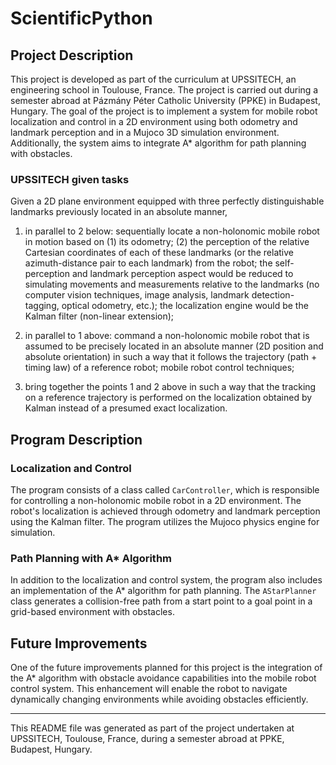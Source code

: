 # ScientificPython

## Project Description

This project is developed as part of the curriculum at UPSSITECH, an engineering school in Toulouse, France. The project is carried out during a semester abroad at Pázmány Péter Catholic University (PPKE) in Budapest, Hungary. The goal of the project is to implement a system for mobile robot localization and control in a 2D environment using both odometry and landmark perception and in a Mujoco 3D simulation environment. Additionally, the system aims to integrate A* algorithm for path planning with obstacles.

### UPSSITECH given tasks
Given a 2D plane environment equipped with three perfectly distinguishable landmarks previously located in an absolute manner,

1. in parallel to 2 below: sequentially locate a non-holonomic mobile robot in motion based on (1) its odometry; (2) the perception of the relative Cartesian coordinates of each of these landmarks (or the relative azimuth-distance pair to each landmark) from the robot; the self-perception and landmark perception aspect would be reduced to simulating movements and measurements relative to the landmarks (no computer vision techniques, image analysis, landmark detection-tagging, optical odometry, etc.); the localization engine would be the Kalman filter (non-linear extension);

2. in parallel to 1 above: command a non-holonomic mobile robot that is assumed to be precisely located in an absolute manner (2D position and absolute orientation) in such a way that it follows the trajectory (path + timing law) of a reference robot; mobile robot control techniques;

3. bring together the points 1 and 2 above in such a way that the tracking on a reference trajectory is performed on the localization obtained by Kalman instead of a presumed exact localization.

## Program Description

### Localization and Control
The program consists of a class called `CarController`, which is responsible for controlling a non-holonomic mobile robot in a 2D environment. The robot's localization is achieved through odometry and landmark perception using the Kalman filter. The program utilizes the Mujoco physics engine for simulation.

### Path Planning with A* Algorithm
In addition to the localization and control system, the program also includes an implementation of the A* algorithm for path planning. The `AStarPlanner` class generates a collision-free path from a start point to a goal point in a grid-based environment with obstacles.

## Future Improvements
One of the future improvements planned for this project is the integration of the A* algorithm with obstacle avoidance capabilities into the mobile robot control system. This enhancement will enable the robot to navigate dynamically changing environments while avoiding obstacles efficiently.

---
This README file was generated as part of the project undertaken at UPSSITECH, Toulouse, France, during a semester abroad at PPKE, Budapest, Hungary.
